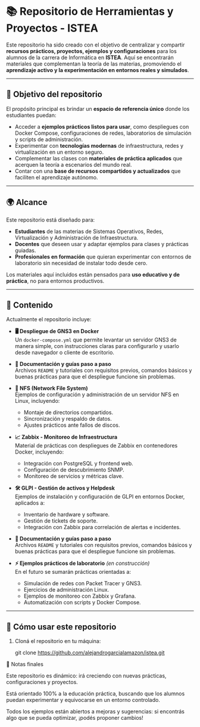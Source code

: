 # 📚 Repositorio de Herramientas y Proyectos - ISTEA

Este repositorio ha sido creado con el objetivo de centralizar y compartir **recursos prácticos, proyectos, ejemplos y configuraciones** para los alumnos de la carrera de Informática en **ISTEA**. Aquí se encontrarán materiales que complementan la teoría de las materias, promoviendo el **aprendizaje activo y la experimentación en entornos reales y simulados**.

---

## 🎯 Objetivo del repositorio

El propósito principal es brindar un **espacio de referencia único** donde los estudiantes puedan:

- Acceder a **ejemplos prácticos listos para usar**, como despliegues con Docker Compose, configuraciones de redes, laboratorios de simulación y scripts de administración.
- Experimentar con **tecnologías modernas** de infraestructura, redes y virtualización en un entorno seguro.
- Complementar las clases con **materiales de práctica aplicados** que acerquen la teoría a escenarios del mundo real.
- Contar con una **base de recursos compartidos y actualizados** que faciliten el aprendizaje autónomo.

---

## 🌍 Alcance

Este repositorio está diseñado para:

- **Estudiantes** de las materias de Sistemas Operativos, Redes, Virtualización y Administración de Infraestructura.
- **Docentes** que deseen usar y adaptar ejemplos para clases y prácticas guiadas.
- **Profesionales en formación** que quieran experimentar con entornos de laboratorio sin necesidad de instalar todo desde cero.

Los materiales aquí incluidos están pensados para **uso educativo y de práctica**, no para entornos productivos.

---

## 📂 Contenido

Actualmente el repositorio incluye:

- **🖥️ Despliegue de GNS3 en Docker**  
  Un `docker-compose.yml` que permite levantar un servidor GNS3 de manera simple, con instrucciones claras para configurarlo y usarlo desde navegador o cliente de escritorio.

- **📑 Documentación y guías paso a paso**  
  Archivos `README` y tutoriales con requisitos previos, comandos básicos y buenas prácticas para que el despliegue funcione sin problemas.

- **💾 NFS (Network File System)**  
  Ejemplos de configuración y administración de un servidor NFS en Linux, incluyendo:
  - Montaje de directorios compartidos.  
  - Sincronización y respaldo de datos.  
  - Ajustes prácticos ante fallos de discos.  

- **📈 Zabbix - Monitoreo de Infraestructura**  
  Material de prácticas con despliegues de Zabbix en contenedores Docker, incluyendo:
  - Integración con PostgreSQL y frontend web.  
  - Configuración de descubrimiento SNMP.  
  - Monitoreo de servicios y métricas clave.  

- **🛠️ GLPI - Gestión de activos y Helpdesk**  
  Ejemplos de instalación y configuración de GLPI en entornos Docker, aplicados a:
  - Inventario de hardware y software.  
  - Gestión de tickets de soporte.  
  - Integración con Zabbix para correlación de alertas e incidentes. 

- **📑 Documentación y guías paso a paso**  
  Archivos `README` y tutoriales con requisitos previos, comandos básicos y buenas prácticas para que el despliegue funcione sin problemas.

- **⚡ Ejemplos prácticos de laboratorio** *(en construcción)*  
  En el futuro se sumarán prácticas orientadas a:
  - Simulación de redes con Packet Tracer y GNS3.  
  - Ejercicios de administración Linux.  
  - Ejemplos de monitoreo con Zabbix y Grafana.  
  - Automatización con scripts y Docker Compose.  

---

## 🚀 Cómo usar este repositorio

1. Cloná el repositorio en tu máquina:

   git clone https://github.com/alejandrogarcialamazon/istea.git


📌 Notas finales

Este repositorio es dinámico: irá creciendo con nuevas prácticas, configuraciones y proyectos.

Está orientado 100% a la educación práctica, buscando que los alumnos puedan experimentar y equivocarse en un entorno controlado.

Todos los ejemplos están abiertos a mejoras y sugerencias: si encontrás algo que se pueda optimizar, ¡podés proponer cambios!


